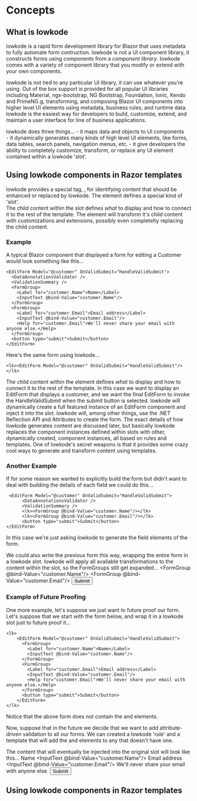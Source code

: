 ﻿# Concepts

## What is lowkode



lowkode is a rapid form development library for Blazor that uses metadata to fully automate form contruction.
lowkode is not a UI component library, it constructs forms using components from a *component library*.
lowkode comes with a variety of component library that you modify or extend with your own components.

lowkode is not tied to any particular UI library, it can use whatever you're using.
Out of the box support is provided for all popular UI libraries including Material, ngx-bootstrap, NG Bootstrap, Foundation, Ionic, Kendo and PrimeNG.g, transforming, and composing Blazor UI components into higher level UI elements 
using metadata, business rules, and runtime data.
lowkode is the easiest way for developers to build, customize, extend, and maintain a user interface for line of business applications.

lowkode does three things...
	- it maps data and objects to UI components 		
	- it dynamically generates many kinds of high level UI elements, like forms, data tables, search panels, navigation menus, etc.
	- it give developers the ability to completely customize, transform, or replace any UI element contained within a lowkode 'slot'. 

## Using lowkode components in Razor templates
lowkode provides a special tag, <lk>, for identifying content that should be enhanced or replaced by lowkode.
The <lk> element defines a special kind of 'slot'.  
The child content within the slot defines *what* to display and how to connect it to the rest of the template. 
The <lk> element will transform it's child content with customizations and extensions, possibly even completelty 
replacing the child content.

### Example
A typical Blazor component that displayed a form for editing a Customer would look something like this...

    <EditForm Model="@customer" OnValidSubmit="HandleValidSubmit">
      <DataAnnotationsValidator />
      <ValidationSummary />
      <FormGroup>
        <Label for="customer.Name">Name</Label>
        <InputText @bind-Value="customer.Name"/>
      </FormGroup>
      <FormGroup>
        <Label for="customer.Email">Email address</Label>
        <InputText @bind-Value="customer.Email"/>
        <Help for="customer.Email">We'll never share your email with anyone else.</Help>
      </FormGroup>
      <button type="submit">Submit</button>
    </EditForm>

Here's the same form using lowkode...

    <lk><EditForm Model="@customer" OnValidSubmit="HandleValidSubmit"/></lk>

The child content within the <lk> element defines *what* to display and how to connect it to the rest of the template.
In this case we want to display an EditForm that displays a customer, and we want the final EditForm to invoke the HandleValidSubmit when the 
submit button is selected.
lowkode will dynamically create a full featured instance of an EditForm component and inject it into the slot.
lowkode will, among other things, use the .NET Reflection API and Attributes to create the form.
The exact details of how lowkode generates content are discussed later, but basically lowkode replaces the component instances defined 
within <lk> slots with other, dynamically created, component instances, all based on rules and templates.
One of lowkode's secret weapons is that it provides some crazy cool ways to generate and transform content using templates.


### Another Example
If for some reason we wanted to explicitly build the form but didn't want to deal with building the details of each field we could do this...

     <EditForm Model="@customer" OnValidSubmit="HandleValidSubmit">
          <DataAnnotationsValidator />
          <ValidationSummary />
          <lk><FormGroup @bind-Value="customer.Name"/></lk>
          <lk><FormGroup @bind-Value="customer.Email"/></lk>
          <button type="submit">Submit</button>
    </EditForm>

In this case we're just asking lowkode to generate the field elements of the form.


We could also write the previous form this way, wrapping the entire form in a lowkode slot.
lowkode will apply all available transformations to the content within the slot, so the FormGroups still get expanded...
    <lk>
        <EditForm Model="@customer" OnValidSubmit="HandleValidSubmit">
              <DataAnnotationsValidator />
              <ValidationSummary />
              <FormGroup @bind-Value="customer.Name"/>
              <FormGroup @bind-Value="customer.Email"/>
              <button type="submit">Submit</button>
        </EditForm>
    </lk>

### Example of Future Proofing
One more example, let's suppose we just want to future proof our form.
Let's suppose that we start with the form below, and wrap it in a lowkode slot just to future proof it...

    <lk>
        <EditForm Model="@customer" OnValidSubmit="HandleValidSubmit">
          <FormGroup>
            <Label for="customer.Name">Name</Label>
            <InputText @bind-Value="customer.Name"/>
          </FormGroup>
          <FormGroup>
            <Label for="customer.Email">Email address</Label>
            <InputText @bind-Value="customer.Email"/>
            <Help for="customer.Email">We'll never share your email with anyone else.</Help>
          </FormGroup>
          <button type="submit">Submit</button>
        </EditForm>
    </lk>

Notice that the above form does not contain the <DataAnnotationsValidator/> and <ValidationSummary/> elements.

Now, suppose that in the future we decide that we want to add attribute-driven validation to all our forms.
We can created a lowkode 'rule' and a template that will add the  <DataAnnotationsValidator/> and <ValidationSummary/> elements to 
any <EditForm> that doesn't have one.

The content that will eventually be injected into the original slot will look like this...
    <EditForm Model="@customer" OnValidSubmit="HandleValidSubmit">
      <DataAnnotationsValidator />
      <ValidationSummary />
      <FormGroup>
        <Label for="customer.Name">Name</Label>
        <InputText @bind-Value="customer.Name"/>
      </FormGroup>
      <FormGroup>
        <Label for="customer.Email">Email address</Label>
        <InputText @bind-Value="customer.Email"/>
        <Help for="customer.Email">We'll never share your email with anyone else.</Help>
      </FormGroup>
      <button type="submit">Submit</button>
    </EditForm>



## Using lowkode components in Razor templates




